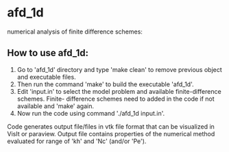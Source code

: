 # afd_1d
numerical analysis of finite difference schemes:

How to use afd_1d:
------------------
1) Go to 'afd_1d' directory and type 'make clean' to remove previous object and executable files.
2) Then run the command 'make' to build the executable 'afd_1d'.
3) Edit 'input.in' to select the model problem and available finite-difference schemes. Finite-
difference schemes need to added in the code if not available and 'make' again.
4) Now run the code using command './afd_1d input.in'.

Code generates output file/files in vtk file format that can be visualized in VisIt or paraview.
Output file contains properties of the numerical method evaluated for range of 'kh' and 'Nc'
(and/or 'Pe').
